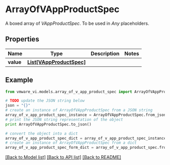 # ArrayOfVAppProductSpec

A boxed array of *VAppProductSpec*. To be used in *Any* placeholders. 

## Properties
Name | Type | Description | Notes
------------ | ------------- | ------------- | -------------
**value** | [**List[VAppProductSpec]**](VAppProductSpec.md) |  | 

## Example

```python
from vmware_vi.models.array_of_v_app_product_spec import ArrayOfVAppProductSpec

# TODO update the JSON string below
json = "{}"
# create an instance of ArrayOfVAppProductSpec from a JSON string
array_of_v_app_product_spec_instance = ArrayOfVAppProductSpec.from_json(json)
# print the JSON string representation of the object
print ArrayOfVAppProductSpec.to_json()

# convert the object into a dict
array_of_v_app_product_spec_dict = array_of_v_app_product_spec_instance.to_dict()
# create an instance of ArrayOfVAppProductSpec from a dict
array_of_v_app_product_spec_form_dict = array_of_v_app_product_spec.from_dict(array_of_v_app_product_spec_dict)
```
[[Back to Model list]](../README.md#documentation-for-models) [[Back to API list]](../README.md#documentation-for-api-endpoints) [[Back to README]](../README.md)


